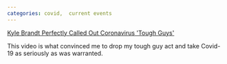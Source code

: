 ```yaml
---
categories: covid,  current events
---
```


<p><a href="https://www.thebiglead.com/posts/kyle-brandt-coronavirus-tough-guys-nfl-network-01e37pg1gzwm">Kyle Brandt Perfectly Called Out Coronavirus 'Tough Guys'</a></p>

<p>This video is what convinced me to drop my tough guy act and take Covid-19 as seriously as was warranted.</p>